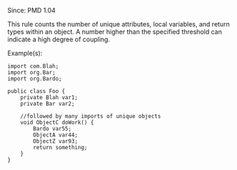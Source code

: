 Since: PMD 1.04

This rule counts the number of unique attributes, local variables, and return types within an object.
A number higher than the specified threshold can indicate a high degree of coupling.

Example(s):
```
import com.Blah;
import org.Bar;
import org.Bardo;

public class Foo {
    private Blah var1;
    private Bar var2;

    //followed by many imports of unique objects
    void ObjectC doWork() {
        Bardo var55;
        ObjectA var44;
        ObjectZ var93;
        return something;
    }
}
```
